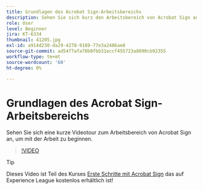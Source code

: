 ```yaml
---
title: Grundlagen des Acrobat Sign-Arbeitsbereichs
description: Sehen Sie sich kurz den Arbeitsbereich von Acrobat Sign an, um zu beginnen
role: User
level: Beginner
jira: KT-6334
thumbnail: 41205.jpg
exl-id: a914d230-da29-4278-9189-77e3a2486ae8
source-git-commit: ad54f7afa78b0fbb31eccf455723a8890cb92355
workflow-type: tm+mt
source-wordcount: '60'
ht-degree: 0%

---
```


# Grundlagen des Acrobat Sign-Arbeitsbereichs

Sehen Sie sich eine kurze Videotour zum Arbeitsbereich von Acrobat Sign an, um mit der Arbeit zu beginnen.

>[!VIDEO](https://video.tv.adobe.com/v/41205?quality=12&learn=on&hidetitle=true)

>[!TIP]
>
>Dieses Video ist Teil des Kurses [Erste Schritte mit Acrobat Sign](https://experienceleague.adobe.com/?recommended=Sign-U-1-2020.1) das auf Experience League kostenlos erhältlich ist!

